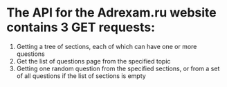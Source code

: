 # The API for the Adrexam.ru website contains 3 GET requests:
1) Getting a tree of sections, each of which can have one or more questions
2) Get the list of questions page from the specified topic
3) Getting one random question from the specified sections, or from a set of all questions if the list of sections is empty
